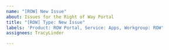 ```yaml
---
name: "[ROW] New Issue"
about: Issues for the Right of Way Portal
title: "[ROW] Type: New Issue"
labels: 'Product: ROW Portal, Service: Apps, Workgroup: ROW'
assignees: TracyLinder

---
```

